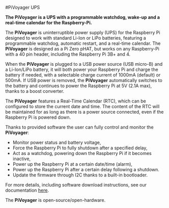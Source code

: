 <!--
---
name: PiVoyager, the smart UPS pHAT 
class: board
type: power
formfactor: pHAT
manufacturer: Omzlo
description: PiVoyager, the smart UPS for the Raspberry Pi
url: https://www.omzlo.com/articles/pivoyager-the-smart-ups-for-the-raspberry-pi
github: https://github.com/omzlo/pivoyager-hardware
buy: https://shop.omzlo.com/products/pivoyager-the-smart-ups-for-the-raspberry-pi
image: 'pivoyager.png'
pincount: 40
eeprom: no
power:
  '2':
  '4':
ground:
  '6':
  '9':
  '14':
  '20':
  '25':
  '30':
  '34':
  '39':
pin:
  '3':
    mode: i2c
  '5':
    mode: i2c
  '37':
    name: optional watchdog
    mode: output
    active: low
i2c:
  '0x65':
    name: Controller
    device: STM32F030C6T6
-->
#PiVoyager UPS

**The PiVoyager is a UPS with a programmable watchdog, wake-up and a real-time calendar for the Raspberry-Pi.**

The **PiVoyager** is uninterruptible power supply (UPS) for the Raspberry Pi designed to work with standard Li-Ion or LiPo batteries, featuring a programmable watchdog, automatic restart, and a real-time calendar. 
The **PiVoyager** is designed as a Pi Zero pHAT, but works on any Raspberry-Pi with a 40 pin header, including the Raspberry Pi 3B+ and 4. 

When the **PiVoyager** is plugged to a USB power source (USB micro-B) and a Li-Ion/LiPo battery, it will both power your Raspberry Pi and charge the battery if needed, with a selectable charge current of 1000mA (default) or 500mA. If USB power is removed, the **PiVoyager** automatically switches to the battery and continues to power the Raspberry Pi at 5V (2.1A max), thanks to a boost converter.

The **PiVoyager** features a Real-Time Calendar (RTC), which can be configured to store the current date and time. The content of the RTC will be maintained for as long as there is a power source connected, even if the Raspberry Pi is powered down. 

Thanks to provided software the user can fully control and monitor the **PiVoyager**:

- Monitor power status and battery voltage,
- Force the Raspberry Pi to fully shutdown after a specified delay,
- Act as a watchdog, powering down the Raspberry Pi if it becomes inactive,
- Power up the Raspberry Pi at a certain date/time (alarm),
- Power up the Raspberry Pi after a certain delay following a shutdown. 
- Update the firmware through I2C thanks to a built-in bootloader.

For more details, including software download instructions, see our documentation [here](https://www.omzlo.com/articles/pivoyager-installation-and-tutorial).

The **PiVoyager** is open-source/open-hardware.
